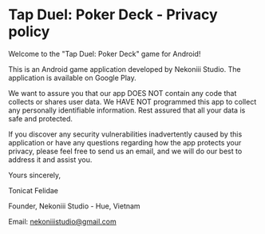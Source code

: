 # Tap Duel: Poker Deck - Privacy policy
Welcome to the "Tap Duel: Poker Deck" game for Android!

This is an Android game application developed by Nekoniii Studio. The application is available on Google Play.

We want to assure you that our app DOES NOT contain any code that collects or shares user data. We HAVE NOT programmed this app to collect any personally identifiable information. Rest assured that all your data is safe and protected.

If you discover any security vulnerabilities inadvertently caused by this application or have any questions regarding how the app protects your privacy, please feel free to send us an email, and we will do our best to address it and assist you.

Yours sincerely,

Tonicat Felidae

Founder, Nekoniii Studio - Hue, Vietnam

Email: nekoniiistudio@gmail.com